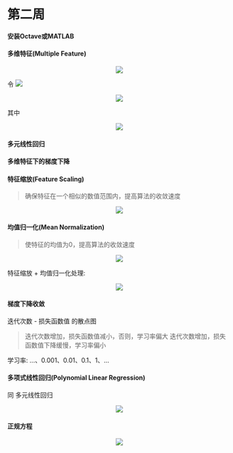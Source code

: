 # 第二周

#### 安装Octave或MATLAB

#### 多维特征(Multiple Feature)

<div align="center"><img src="http://latex.codecogs.com/svg.latex?f(x)=b&plus;w_{1}x_{1}&plus;w_{2}x_{2}&plus;...&plus;w_{n}x_{n}" /></a></div>

令 <img src="http://latex.codecogs.com/svg.latex?\inline&space;w_{0}=b,x_{0}=1" /></a>

<div align="center"><img src="http://latex.codecogs.com/svg.latex?f(x)=w_{0}x_{0}&plus;w_{1}x_{1}&plus;...&plus;w_{n}x_{n}=\begin{bmatrix}&space;w_{0}&space;&&space;w_{1}&space;&&space;...&space;&&space;w_{n}&space;\end{bmatrix}&space;\begin{bmatrix}&space;x_{0}\\&space;x_{1}\\&space;...\\&space;x_{n}&space;\end{bmatrix}=w^{T}x" /></a></div>

其中

<div align="center"><img src="http://latex.codecogs.com/svg.latex?\inline&space;\large&space;w=\begin{bmatrix}&space;w_{0}\\&space;w_{1}\\&space;...\\&space;w_{n}&space;\end{bmatrix},x=\begin{bmatrix}&space;x_{0}\\&space;x_{1}\\&space;...\\&space;x_{n}&space;\end{bmatrix}" /></a></div>

#### 多元线性回归

#### 多维特征下的梯度下降

#### 特征缩放(Feature Scaling)

> 确保特征在一个相似的数值范围内，提高算法的收敛速度

<div align="center"><img src="http://latex.codecogs.com/svg.latex?x_{i}=\frac{x_{i}}{max(x_{i})-min(x_{i})}" /></a></div>

#### 均值归一化(Mean Normalization)

> 使特征的均值为0，提高算法的收敛速度

<div align="center"><img src="http://latex.codecogs.com/svg.latex?x_{i}=x_{i}-\bar{x_{i}}" /></a></div>

特征缩放 + 均值归一化处理:

<div align="center"><img src="http://latex.codecogs.com/svg.latex?x_{i}=\frac{x_{i}-\bar{x_{i}}}{max(x_{i})-min(x_{i})}" /></a></div>

#### 梯度下降收敛

迭代次数 - 损失函数值 的散点图

> 迭代次数增加，损失函数值减小，否则，学习率偏大
> 迭代次数增加，损失函数值下降缓慢，学习率偏小

学习率: ...、0.001、0.01、0.1、1、...

#### 多项式线性回归(Polynomial Linear Regression)

同 多元线性回归

<div align="center"><img src="http://latex.codecogs.com/svg.latex?y=b&plus;w_{1}x&plus;w_{2}x^{2}&plus;w_{3}x^{3}" /></a></div>

#### 正规方程

<div align="center"><img src="http://latex.codecogs.com/svg.latex?\theta=(XX^{T})^{-1}X^{T}y" /></a></div>
